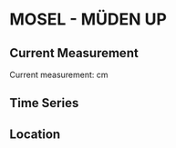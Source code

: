 # MOSEL - MÜDEN UP

## Current Measurement

Current measurement: <Value topic="rivers/pegel-online/MOSEL/MÜDEN UP/measurementValue"/> cm

## Time Series

<TimeSeries topic="rivers/pegel-online/MOSEL/MÜDEN UP/measurementValue" period="week" />

## Location

<WorldMap>
  <Marker lat="50.18242251232445" lon="7.336869534670457" labelTopic="rivers/pegel-online/MOSEL/MÜDEN UP" />
</WorldMap>
